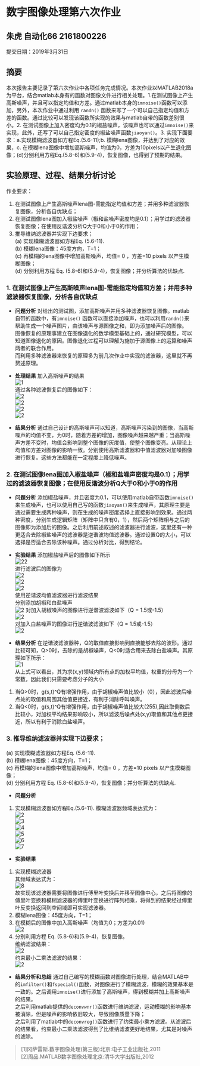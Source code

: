 # 数字图像处理第六次作业
## 朱虎 自动化66 2161800226

提交日期：2019年3月31日   

## 摘要
本次报告主要记录了第六次作业中各项任务完成情况。本次作业以MATLAB2018a为平台，结合matlab本身有的函数对图像文件进行相关处理。1.在测试图像上产生高斯噪声，并且可以指定均值和方差。通过matlab本身的`imnoise()`函数可以添加，另外，本次作业中通过利用 `randn()` 函数来写了一个可以自己指定均值和方差的函数。通过比较可以发现该函数所实现的效果与matlab自带的函数差别很小。2. 在测试图像上加入密度均为0.1的椒盐噪声，该噪声也可以通过`imnoise()`来实现，此外，还写了可以自己指定密度的椒盐噪声函数`jiaoyan()`。3. 实现下面要求：a.实现模糊滤波器如方程Eq.(5.6-11);b. 模糊lena图像，并达到了对应的效果，c. 在模糊lena图像中增加高斯噪声，均值为0，方差为10pixels以产生退化图像；(d)分别利用方程Eq.(5.8-6)和(5.9-4)，恢复图像，也得到了预期的结果。
## 实验原理、过程、结果分析讨论
作业要求：  
1. 在测试图像上产生高斯噪声lena图-需能指定均值和方差；并用多种滤波器恢复图像，分析各自优缺点；  
2. 在测试图像lena图加入椒盐噪声（椒和盐噪声密度均是0.1）；用学过的滤波器恢复图像；在使用反谐波分析Q大于0和小于0的作用；  
3. 推导维纳滤波器并实现下边要求；  
(a) 实现模糊滤波器如方程Eq. (5.6-11).  
(b) 模糊lena图像：45度方向，T=1；   
(c) 再模糊的lena图像中增加高斯噪声，均值= 0 ，方差=10 pixels 以产生模糊图像；  
(d) 分别利用方程 Eq. (5.8-6)和(5.9-4)，恢复图像；并分析算法的优缺点.   

### 1. 在测试图像上产生高斯噪声lena图-需能指定均值和方差；并用多种滤波器恢复图像，分析各自优缺点
- **问题分析**
对给出的测试图，添加高斯噪声并用多种滤波器恢复图像。matlab自带的函数中，有`imnoise()` 函数可以直接添加噪声，也可以利用`randn()`来帮助生成一个噪声图片，由该噪声与源图像之和，即为添加噪声后的图像。  
图像恢复的原理事建立在图像退化的数学模型基础上的，通过研究模型，可以知道图像退化的原因。图像退化过程可以理解为施加于源图像上的运算和噪声两者的联合作用。  
而利用多种滤波器来恢复的原理多为前几次作业中实现的滤波器，这里就不再赘述原理。
- **处理结果**
加入高斯噪声的结果  
![1](https://github.com/zhuhu00/hw6/blob/master/pic/p_g.jpg)  
通过各种滤波恢复后的图像如下：  
![2](https://github.com/zhuhu00/hw6/blob/master/pic/p11_z.jpg)    
![2](https://github.com/zhuhu00/hw6/blob/master/pic/p12.jpg)   
![2](https://github.com/zhuhu00/hw6/blob/master/pic/p13.jpg)   
![2](https://github.com/zhuhu00/hw6/blob/master/pic/p15.jpg)   

- **结果分析**
通过自己设计的高斯噪声可以知道，高斯噪声污染到的图像，当高斯噪声的均值不变，为0时，随着方差的增加，图像噪声越来越严重；当高斯噪声方差不变时，均值会影响到整个图像的灰度值，使整个图像变亮。从理论上均值和方差对图像的影响一致。分别使用高斯滤波器和中值滤波器对加噪图像进行恢复。这些方法都能在一定程度上降低噪声。

### 2. 在测试图像lena图加入椒盐噪声（椒和盐噪声密度均是0.1）；用学过的滤波器恢复图像；在使用反谐波分析Q大于0和小于0的作用
- **问题分析** 
添加椒盐噪声，并且密度为0.1，可以使用matlab自带函数`imnoise()`来生成噪声，也可以使用自己写的函数`jiaoyan()`来生成噪声，其原理主要是通过需要生成两种噪声，则在生成的噪声密度选择上直接影响到效果。通过两种密度，分别生成逻辑矩阵（矩阵中只含有0，1），然后两个矩阵相与之后的图像即为添加后的图像。之后利用前述叙述的滤波器进行滤波，这里还有一种更适合去除椒盐噪声的滤波器是逆谐波均值滤波器。通过设置Q的大小，可以选择是否适合去除该种噪声。通过分析对比，得到结论。
- **实验结果**
添加椒盐噪声后的图像如下所示    
![22](https://github.com/zhuhu00/hw6/blob/master/pic/p_j.jpg)  
进行滤波后的图像为    
![2](https://github.com/zhuhu00/hw6/blob/master/pic/p21.jpg)  
![2](https://github.com/zhuhu00/hw6/blob/master/pic/p23.jpg)  
![2](https://github.com/zhuhu00/hw6/blob/master/pic/p25.jpg)    
使用逆谐波均值滤波器进行滤波结果    
分别添加胡椒和白盐噪声    
![2](https://github.com/zhuhu00/hw6/blob/master/pic/p2_j_y.jpg)
对加入胡椒噪声的图像进行逆谐波滤波如下（Q = 1.5或-1.5）     
![2](https://github.com/zhuhu00/hw6/blob/master/pic/p2_h_nxb.jpg)     
对加入白盐噪声的图像进行逆谐波滤波如下（Q = 1.5或-1.5）      
![2](https://github.com/zhuhu00/hw6/blob/master/pic/p2_h_nxb.jpg)   
 
- **结果分析**
在逆谐波滤波器种，Q的取值直接影响到直接能够去除的波形。通过比较可知，Q>0时，去除的是胡椒噪声，Q<0时适合用来去除白盐噪声。其原理如下所示：  
![1](https://github.com/zhuhu00/hw6/blob/master/gs/p1.jpg)   
从上式可以看出，其为求(x,y)领域内所有点的加权平均值，权重的分母为一个常数，因此我们只需要考虑分子的大小  
1. 当Q>0时，g(s,t)^Q有增强作用，由于胡椒噪声值比较小（0），因此滤波后噪点处的取值和周围其他值更接近，有利于消除呼叫噪声。  
2. 当Q<0时，g(s,t)^Q有增强作用，由于胡椒噪声值比较大(255),因此取倒数后比较小，对加权平均结果影响较小，所以滤波后噪点处(x,y)取值和其他点更接近，所以有利于消除白盐噪声。  

### 3. 推导维纳滤波器并实现下边要求；   
(a) 实现模糊滤波器如方程Eq. (5.6-11).    
(b) 模糊lena图像：45度方向，T=1；      
(c) 再模糊的lena图像中增加高斯噪声，均值= 0 ，方差=10 pixels 以产生模糊图像；    
(d) 分别利用方程 Eq. (5.8-6)和(5.9-4)，恢复图像；并分析算法的优缺点.     

- **问题分析**
1. 实现模糊滤波器如方程Eq.(5.6-11).
模糊滤波器频域表达式为：  
![2](https://github.com/zhuhu00/hw6/blob/master/gs/p2.jpg)   
![3](https://github.com/zhuhu00/hw6/blob/master/gs/p3.jpg)   
![4](https://github.com/zhuhu00/hw6/blob/master/gs/p4.jpg)   
![5](https://github.com/zhuhu00/hw6/blob/master/gs/p5.jpg)   
![6](https://github.com/zhuhu00/hw6/blob/master/gs/p6.jpg)   
![7](https://github.com/zhuhu00/hw6/blob/master/gs/p7.jpg)   

- **实验结果**
1. 实现模糊滤波器  
其频域表达式为：  
![8](https://github.com/zhuhu00/hw6/blob/master/gs/p8.jpg)  
故实现该滤波器需要将图像进行傅里叶变换后并移至图像中心，之后将图像的傅里叶变换和模糊滤波器的傅里叶变换进行阵列相乘，将得到的结果经过傅里叶反变换返回到空间域即可实现滤波器。  
2. 模糊lena图像：45度方向，T=1；   
3. 在模糊后的图像中加入高斯噪声（均值为0；方差为0.01)   
![2](https://github.com/zhuhu00/hw6/blob/master/pic/p31.jpg)   
4. 分别利用方程 Eq. (5.8-6)和(5.9-4)，恢复图像。  
维纳滤波结果：    
![2](https://github.com/zhuhu00/hw6/blob/master/pic/p3_mh_w.jpg)  
约束最小二乘法滤波的结果：  
![2](https://github.com/zhuhu00/hw6/blob/master/pic/p3_y_l.jpg)   

- **结果分析和总结**
通过自己编写的模糊函数对图像进行处理，结合MATLAB中的`imfilter()`和`fspecial()`函数，对图像进行了模糊滤波，模糊的效果基本是一致的。之后调用`imnoise()`进行添加了高斯噪声，得到模糊并加上高斯噪声的结果。  
之后利用matlab提供的`deconvwnr()`函数进行维纳滤波，运动模糊的影响基本被消除，但是噪声的影响依旧较大，导致图像质量下降；  
之后利用了matlab中的`deconvreg()`函数进行了约束最小乘方滤波。从滤波后的结果看，约束最小二乘法滤波得到了比维纳滤波更好地结果，尤其是对噪声的滤除。  


> [1]冈萨雷斯.数字图像处理(第三版)北京:电子工业出版社,2011   
> [2]周品.MATLAB数字图像处理北京:清华大学出版社,2012
